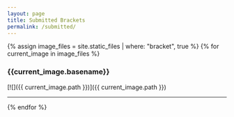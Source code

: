 ```yaml
---
layout: page
title: Submitted Brackets
permalink: /submitted/
---
```


{% assign image_files = site.static_files | where: "bracket", true %}
{% for current_image in image_files %}

### {{current_image.basename}}

  [![]({{ current_image.path }})]({{ current_image.path }})

***

{% endfor %}